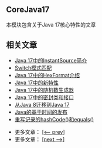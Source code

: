 ## CoreJava17

本模块包含关于Java 17核心特性的文章

## 相关文章

+ [Java 17中的InstantSource简介](http://tu-yucheng.github.io/java-new/2023/06/09/java-instantsource.html)
+ [Switch模式匹配](http://tu-yucheng.github.io/java-new/2023/06/09/java-switch-pattern-matching.html)
+ [Java 17中的HexFormat介绍](http://tu-yucheng.github.io/java-new/2023/06/09/java-hexformat.html)
+ [Java 17中的新特性](http://tu-yucheng.github.io/java-new/2023/06/09/java-17-new-features.html)
+ [Java 17中的随机数生成器](http://tu-yucheng.github.io/java-new/2023/06/09/java-17-random-number-generators.html)
+ [Java 17中的密封类和接口](http://tu-yucheng.github.io/java-new/2023/06/09/java-sealed-classes-interfaces.html)
+ [从Java 8迁移到Java 17](http://tu-yucheng.github.io/java-new/2023/06/09/java-migrate-8-to-17.html)
+ [Java的基于时间的发布](http://tu-yucheng.github.io/java-new/2023/06/09/java-time-based-releases.html)
+ [重写记录的hashCode()和equals()](http://tu-yucheng.github.io/java-new/2023/06/09/java-override-hashcode-equals-records.html)

- 更多文章： [[<-- prev]](../java-16/README.md)
- 更多文章： [[next -->]](../java-19/README.md)